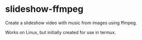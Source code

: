 # slideshow-ffmpeg

Create a slideshow video with music from images using ffmpeg.

Works on Linux, but initially created for use in termux.

